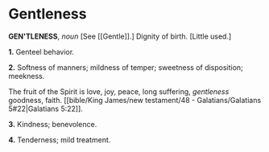 # Gentleness

**GEN'TLENESS**, _noun_ \[See [[Gentle]].\] Dignity of birth. \[Little used.\]

**1.** Genteel behavior.

**2.** Softness of manners; mildness of temper; sweetness of disposition; meekness.

The fruit of the Spirit is love, joy, peace, long suffering, _gentleness_ goodness, faith. [[bible/King James/new testament/48 - Galatians/Galatians 5#22|Galatians 5:22]].

**3.** Kindness; benevolence.

**4.** Tenderness; mild treatment.
